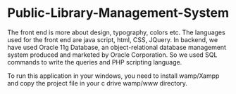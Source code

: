 # Public-Library-Management-System
The front end is more about design, typography, colors etc. The languages used for the front end are java script, html, CSS, JQuery. 
In backend, we have used Oracle 11g Database, an object-relational database management system produced and marketed by Oracle Corporation. So we used SQL commands to write the queries and PHP scripting language.

To run this application in your windows, you need to install wamp/Xampp and copy the project file in your c drive wamp/www directory.
